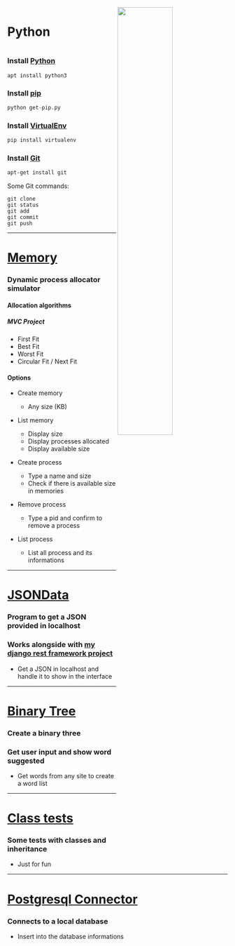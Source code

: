 <img align="right" width="50%" height="50%" src="https://www.python.org/static/community_logos/python-logo-inkscape.svg">

# Python

# 

### Install [Python](https://www.python.org/)
```base
apt install python3
```

### Install [pip](https://pypi.org/project/pip/)
```python
python get-pip.py
```

### Install [VirtualEnv](https://virtualenv.pypa.io/en/stable/)
```python
pip install virtualenv
``` 

### Install [Git](https://git-scm.com/)
```bash
apt-get install git
```
Some Git commands:
```commandline
git clone
git status
git add
git commit
git push
```

-----

# [Memory](https://github.com/eduschadesoares/pythonCodes/tree/master/pythonCodes/Memory)
### Dynamic process allocator simulator
#### Allocation algorithms
##### MVC Project

- First Fit
- Best Fit 
- Worst Fit
- Circular Fit / Next Fit

#### Options

* Create memory
    * Any size (KB)
* List memory
    * Display size
    * Display processes allocated
    * Display available size
    
* Create process
    * Type a name and size
    * Check if there is available size in memories
    
* Remove process
    * Type a pid and confirm to remove a process
   
* List process
    * List all process and its informations
    
-----

# [JSONData](https://github.com/eduschadesoares/pythonCodes/tree/master/pythonCodes/JSONData)
### Program to get a JSON provided in localhost
### Works alongside with [my django rest framework project](https://github.com/eduschadesoares/djangoMusicWebService)

* Get a JSON in localhost and handle it to show in the interface

-----

# [Binary Tree](https://github.com/eduschadesoares/pythonCodes/tree/master/pythonCodes/Binary%20Tree)
### Create a binary three
### Get user input and show word suggested

* Get words from any site to create a word list

-----

# [Class tests](https://github.com/eduschadesoares/pythonCodes/tree/master/pythonCodes/Classes)
### Some tests with classes and inheritance

* Just for fun

-----

# [Postgresql Connector](https://github.com/eduschadesoares/pythonCodes/tree/master/pythonCodes/Postgresql%20Connection)
### Connects to a local database

* Insert into the database informations
